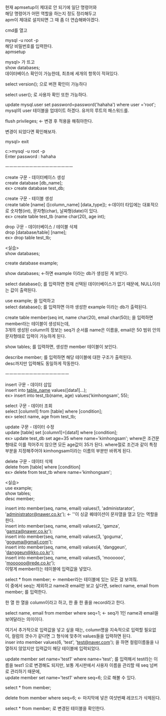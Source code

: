 현재 apmsetup이 제대로 안 되기에 일단 명령어와  
해당 명령어가 어떤 역할을 하는지 정도 정리해두고  
apm이 제대로 설치되면 그 때 좀 더 연습해봐야겠다.  

cmd를 열고  

mysql -u root -p  
해당 비밀번호를 입력한다.  
apmsetup  

mysql> 가 뜨고  
show databases;  
데이터베이스 확인이 가능한데, 최초에 세개의 항목이 적혀있다.  

select version(); 으로 버젼 확인이 가능하다  

select user(); 로 사용자 확인 또한 가능하다.  

update mysql.user set password=password('hahaha') where user ='root';  
mysql의 user 테이블을 업데이트 하겠다. 유저의 루트의 패스워드를.  

flush privileges; <- 변경 후 적용을 해줘야한다.  

변경이 되었다면 확인해보자.  

mysql> exit  

c:\>mysql -u root -p  
Enter password : hahaha  

ㅡㅡㅡㅡㅡㅡㅡㅡㅡㅡㅡㅡㅡㅡㅡㅡㅡ

create 구문 - 데이터베이스 생성  
create database [db_name];  
ex> create database test_db;  

create 구문 - 테이블 생성  
create table [name] ([column_name] [data_type]); <-데이터 타입에는 대표적으로 숫자형(int), 문자형(char), 날짜형(date)이 있다.  
ex> create table test_tb (name char(20), age int);  

drop 구문 - 데이터베이스 / 테이블 삭제  
drop [database/table] [name];  
ex> drop table test_tb;  

<실습>  
show databases;  

create database example;  

show databases; <-하면 example 이라는 db가 생성된 게 보인다.  

select database(); 를 입력하면 현재 선택된 데이터베이스가 없기 때문에, NULL이라는 값이 출력된다.

use example; 을 입력하고  
select database(); 를 입력하면 아까 생성한 example 이라는 db가 출력된다.  

create table member(seq int, name char(20), email char(50)); 을 입력하면 member라는 테이블이 생성되는데,  
3개의 생성된 column의 정보는 seq가 순서를 name은 이름을, email은 50 범위 안의 문자형태로 입력이 가능하게 된다.  

show tables; 를 입력하면, 생성한 member 테이블이 보인다.

describe member; 를 입력하면 해당 테이블에 대한 구조가 출력된다.  
desc까지만 입력해도 동일하게 작동한다.

ㅡㅡㅡㅡㅡㅡㅡㅡㅡㅡㅡㅡㅡㅡㅡㅡ

insert 구문 - 데이터 삽입  
insert into [table_name]([column1]...) values([data1]...);  
ex> insert into test_tb(name, age) values('kimhongsam', 55);  

select 구문 - 데이터 조회  
select [column1] from [table] where [condition];  
ex> select name, age from test_tb;  

update 구문 - 데이터 수정  
update [table] set [column1]=[data1] where [condition];  
ex> update test_db set age=35 where name='kimhongsam'; where은 조건문 형태로 이를 적어주지 않으면 모든 age값이 35가 된다. where절로 조건과 같이 특정 부분을 지정해주어야 kimhongsam이라는 이름의 부분만 바뀌게 된다.

delete 구문 - 데이터 삭제  
delete from [table] where [condition]  
ex> delete from test_tb where name='kimhongsam';

<실습>  
use example;  
show tables;  
desc member;  

insert into member(seq, name, email) values(1, 'administarator', 'administrator@nawer.co.kr'); <- ''이 싱글 퀘테이션이 문자열을 열고 닫는 역할을 한다.  
insert into member(seq, name, email) values(2, 'gamza', 'gamza@nawer.co.kr');  
insert into member(seq, name, email) values(3, 'goguma', 'goguma@gmail.com');  
insert into member(seq, name, email) values(4, 'danggeun', 'danggeun@kko.co.kr');  
insert into member(seq, name, email) values(5, 'moooooo', 'moooooo@rede.co.kr');  
이렇게 member라는 테이블에 입력값을 넣었다.

select * from member; <- member라는 테이블에 있는 모든 걸 보여줘.  
이 중에서 seq는 제외하고 name과 email만 보고 싶다면,
select name, email from member; 를 입력한다.  

한 열 한 열을 column이라고 하고, 한 줄 한 줄을 record라고 한다.

select name, email from member where seq=1; <- seq가 1인 name과 email을 보여달라는 의미이다.

여기서 추가적으로 입력값을 넣고 싶을 때는, column명을 지속적으로 입력할 필요없이, 컬럼의 갯수가 같다면 그 형식에 맞추어 values들을 입력하면 된다.  
inser into member values(6, 'test', 'test@naver.com'); 을 하면 컬럼이름들을 나열하지 않았지만 입력값이 해당 테이블에 입력되었다.

update member set name='test1' where name='test'; 를 입력해서 test라는 이름을 test1 으로 변경해도 되지만, 보통 게시판에서 사용자 이름을 관리할 때 seq 넘버로 관리하기 때문에,  
update member set name='test1' where seq=6; 으로 해볼 수 있다.

select * from member;

delete from member where seq=6; <- 마지막에 넣은 여섯번째 레코드가 삭제된다.

select * from member; 로 변경된 테이블을 확인한다.